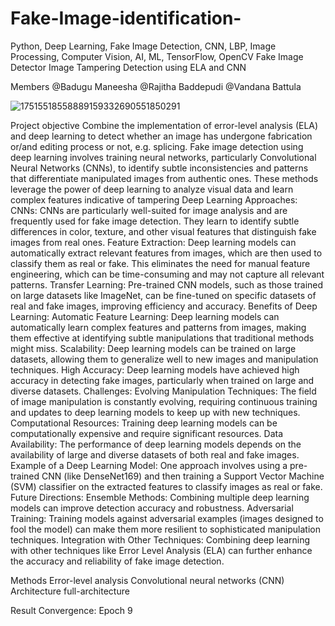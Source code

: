 # Fake-Image-identification-
Python, Deep Learning, Fake Image Detection, CNN, LBP, Image Processing, Computer Vision, AI, ML, TensorFlow, OpenCV
Fake Image Detector
Image Tampering Detection using ELA and CNN

Members
@Badugu Maneesha 
@Rajitha Baddepudi
@Vandana Battula

![17515518558889159332690551850291](https://github.com/user-attachments/assets/d01617f8-ec00-4dd4-a28d-3a7295f27de3)

Project objective
Combine the implementation of error-level analysis (ELA) and deep learning to detect whether an image has undergone fabrication or/and editing process or not, e.g. splicing.
Fake image detection using deep learning involves training neural networks, particularly Convolutional Neural Networks (CNNs), to identify subtle inconsistencies and patterns that differentiate manipulated images from authentic ones. These methods leverage the power of deep learning to analyze visual data and learn complex features indicative of tampering
Deep Learning Approaches:
CNNs:
CNNs are particularly well-suited for image analysis and are frequently used for fake image detection. They learn to identify subtle differences in color, texture, and other visual features that distinguish fake images from real ones. 
Feature Extraction:
Deep learning models can automatically extract relevant features from images, which are then used to classify them as real or fake. This eliminates the need for manual feature engineering, which can be time-consuming and may not capture all relevant patterns. 
Transfer Learning:
Pre-trained CNN models, such as those trained on large datasets like ImageNet, can be fine-tuned on specific datasets of real and fake images, improving efficiency and accuracy. 
Benefits of Deep Learning:
Automatic Feature Learning:
Deep learning models can automatically learn complex features and patterns from images, making them effective at identifying subtle manipulations that traditional methods might miss. 
Scalability:
Deep learning models can be trained on large datasets, allowing them to generalize well to new images and manipulation techniques. 
High Accuracy:
Deep learning models have achieved high accuracy in detecting fake images, particularly when trained on large and diverse datasets. 
Challenges:
Evolving Manipulation Techniques:
The field of image manipulation is constantly evolving, requiring continuous training and updates to deep learning models to keep up with new techniques.
Computational Resources:
Training deep learning models can be computationally expensive and require significant resources.
Data Availability:
The performance of deep learning models depends on the availability of large and diverse datasets of both real and fake images. 
Example of a Deep Learning Model:
One approach involves using a pre-trained CNN (like DenseNet169) and then training a Support Vector Machine (SVM) classifier on the extracted features to classify images as real or fake. 
Future Directions:
Ensemble Methods:
Combining multiple deep learning models can improve detection accuracy and robustness. 
Adversarial Training:
Training models against adversarial examples (images designed to fool the model) can make them more resilient to sophisticated manipulation techniques. 
Integration with Other Techniques:
Combining deep learning with other techniques like Error Level Analysis (ELA) can further enhance the accuracy and reliability of fake image detection. 

Methods
Error-level analysis
Convolutional neural networks (CNN)
Architecture
full-architecture

Result
Convergence: Epoch 9
